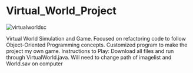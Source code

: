# Virtual_World_Project
![virtualworldsc](https://user-images.githubusercontent.com/101173706/205522966-a2a7635a-c8ae-4292-b8b4-7e0e1750909a.png)

Virtual World Simulation and Game. Focused on refactoring code to follow Object-Oriented Programming concepts.  Customized program to make the project my own game.
Instructions to Play:
Download all files and run through VirtualWorld.java.
Will need to change path of imagelist and World.sav on computer 
